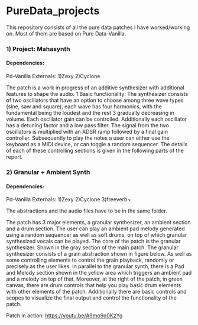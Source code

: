 # PureData_projects
This repository consists of all the pure data patches I have worked/working on. Most of them are based on Pure Data-Vanilla.

### 1) Project: Mahasynth

#### Dependencies:
  Pd-Vanilla
  Externals:
    1)Zexy
    2)Cyclone

The patch is a work in progress of an additive synthesizer with additional features to shape the audio. 1 Basic functionality: 
The synthesizer consists of two oscillators that have an option to choose among three wave types (sine, saw and square), each wave has four harmonics, with the fundamental being the loudest and the rest 3 gradually decreasing in volume. Each oscillator gain can be controlled. Additionally each oscillator has a detuning factor and a low pass filter. The signal from the two oscillators is multiplied with an ADSR ramp followed by a final gain controller. 
Subsequently to play the notes a user can either use the keyboard as a MIDI device, or can toggle a random sequencer. The details of each of these controlling sections is given in the following parts of the report.

### 2) Granular + Ambient Synth

#### Dependencies:
 Pd-Vanilla
  Externals:
    1)Zexy
    2)Cyclone
    3)freeverb~
    
The abstractions and the audio files have to be in the same folder.
    
The patch has 3 major elements, a granular synthesizer, an ambient section and a drum section. The user can play an ambient pad melody generated using a random sequencer as well as soft drums, on top of which granular synthesized vocals can be played. 
The core of the patch is the granular synthesizer. Shown in the gray section of the main patch. The granular synthesizer consists of a grain abstraction shown in figure below. As well as some controlling elements to control the grain playback, randomly or precisely as the user likes. In parallel to the granular synth, there is a Pad and Melody section shown in the yellow area which triggers an ambient pad and a melody on top of that. Moreover, at the right of the patch, in green canvas, there are drum controls that help you play basic drum elements with other elements of the patch. Additionally there are basic controls and scopes to visualize the final output and control the functionality of the patch.

Patch in action: https://youtu.be/A9mo9o0KzYg
  

